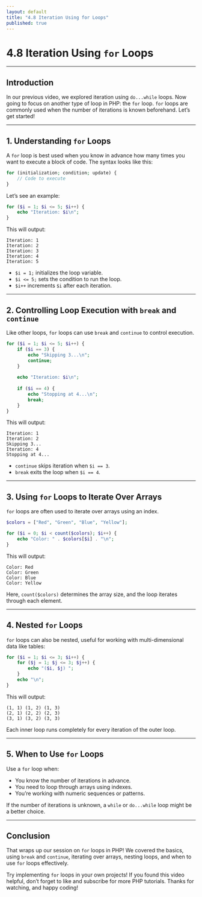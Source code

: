 ```yaml
---
layout: default
title: "4.8 Iteration Using for Loops"
published: true
---
```


# 4.8 Iteration Using `for` Loops

---

## **Introduction**

In our previous video, we explored iteration using `do...while` loops. Now going to focus on another type of loop in PHP: the `for` loop. `for` loops are commonly used when the number of iterations is known beforehand. Let’s get started!

---

## **1. Understanding `for` Loops**

A `for` loop is best used when you know in advance how many times you want to execute a block of code. The syntax looks like this:

```php
for (initialization; condition; update) {
    // Code to execute
}
```

Let’s see an example:

```php
for ($i = 1; $i <= 5; $i++) {
    echo "Iteration: $i\n";
}
```

This will output:

```
Iteration: 1
Iteration: 2
Iteration: 3
Iteration: 4
Iteration: 5
```

- `$i = 1;` initializes the loop variable.
- `$i <= 5;` sets the condition to run the loop.
- `$i++` increments `$i` after each iteration.

---

## **2. Controlling Loop Execution with `break` and `continue`**

Like other loops, `for` loops can use `break` and `continue` to control execution.

```php
for ($i = 1; $i <= 5; $i++) {
    if ($i == 3) {
        echo "Skipping 3...\n";
        continue;
    }
    
    echo "Iteration: $i\n";
    
    if ($i == 4) {
        echo "Stopping at 4...\n";
        break;
    }
}
```

This will output:

```
Iteration: 1
Iteration: 2
Skipping 3...
Iteration: 4
Stopping at 4...
```

- `continue` skips iteration when `$i == 3`.
- `break` exits the loop when `$i == 4`.

---

## **3. Using `for` Loops to Iterate Over Arrays**

`for` loops are often used to iterate over arrays using an index.

```php
$colors = ["Red", "Green", "Blue", "Yellow"];

for ($i = 0; $i < count($colors); $i++) {
    echo "Color: " . $colors[$i] . "\n";
}
```

This will output:

```
Color: Red
Color: Green
Color: Blue
Color: Yellow
```

Here, `count($colors)` determines the array size, and the loop iterates through each element.

---

## **4. Nested `for` Loops**

`for` loops can also be nested, useful for working with multi-dimensional data like tables:

```php
for ($i = 1; $i <= 3; $i++) {
    for ($j = 1; $j <= 3; $j++) {
        echo "($i, $j) ";
    }
    echo "\n";
}
```

This will output:

```
(1, 1) (1, 2) (1, 3) 
(2, 1) (2, 2) (2, 3) 
(3, 1) (3, 2) (3, 3) 
```

Each inner loop runs completely for every iteration of the outer loop.

---

## **5. When to Use `for` Loops**

Use a `for` loop when:

- You know the number of iterations in advance.
- You need to loop through arrays using indexes.
- You’re working with numeric sequences or patterns.

If the number of iterations is unknown, a `while` or `do...while` loop might be a better choice.

---

## **Conclusion**

That wraps up our session on `for` loops in PHP! We covered the basics, using `break` and `continue`, iterating over arrays, nesting loops, and when to use `for` loops effectively.

Try implementing `for` loops in your own projects! If you found this video helpful, don’t forget to like and subscribe for more PHP tutorials. Thanks for watching, and happy coding!
